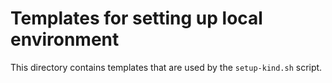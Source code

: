 # Templates for setting up local environment

This directory contains templates that are used by the `setup-kind.sh` script.
